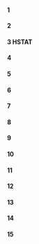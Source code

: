#### 1
#### 2
#### 3 HSTAT
#### 4
#### 5
#### 6
#### 7
#### 8
#### 9
#### 10
#### 11
#### 12
#### 13
#### 14
#### 15
